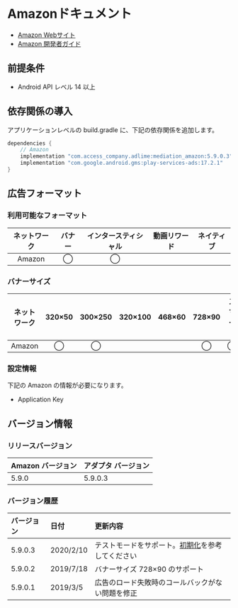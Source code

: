 # Amazonドキュメント
- [Amazon Webサイト](https://developer.amazon.com/zh/)
- [Amazon 開発者ガイド](https://developer.amazon.com/apps-and-games/mobile-ads)

## 前提条件
- Android API レベル 14 以上

## 依存関係の導入
アプリケーションレベルの build.gradle に、下記の依存関係を追加します。

```java
dependencies {
    // Amazon
    implementation "com.access_company.adlime:mediation_amazon:5.9.0.3"
    implementation "com.google.android.gms:play-services-ads:17.2.1"
}
```

## 広告フォーマット

### 利用可能なフォーマット

|ネットワーク |バナー|インタースティシャル|動画リワード|ネイティブ|
|:------:|:----:|:----------:|:------:|:----:|
| Amazon | ◯    | ◯          |        |      |

### バナーサイズ
|ネットワーク |320×50  |300×250   |320×100  |468×60  |728×90  |スマート  |
|:------:|:------:|:--------:|:-------:|:------:|:------:|:-----:|
| Amazon |◯       | ◯        |         |        | ◯      | ◯     |

### 設定情報
下記の Amazon の情報が必要になります。  
- Application Key  

## バージョン情報

### リリースバージョン
| Amazon バージョン | アダプタ バージョン|
|:---------------|:----------------|
| 5.9.0          | 5.9.0.3         |

### バージョン履歴
| バージョン   | 日付       | 更新内容       |
|:-----------|:-----------|:--------------------|
| 5.9.0.3    | 2020/2/10  | テストモードをサポート。[初期化](./init.md)を参考してください|
| 5.9.0.2    | 2019/7/18  | バナーサイズ 728×90 のサポート|
| 5.9.0.1    | 2019/3/5   | 広告のロード失敗時のコールバックがない問題を修正|
